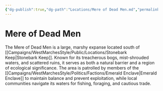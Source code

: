 ```yaml
---
{"dg-publish":true,"dg-path":"Locations/Mere of Dead Men.md","permalink":"/locations/mere-of-dead-men/","tags":["location","swamp"],"dgShowFileTree":true}
---
```


# **Mere of Dead Men**

The Mere of Dead Men is a large, marshy expanse located south of [[Campaigns/WestMarchesStyle/Public/Locations/Stonebark Keep\|Stonebark Keep]]. Known for its treacherous bogs, mist-shrouded waters, and scattered ruins, it serves as both a natural barrier and a region of ecological significance. The area is patrolled by members of the [[Campaigns/WestMarchesStyle/Politics/Factions/Emerald Enclave\|Emerald Enclave]] to maintain balance and prevent exploitation, while local communities navigate its waters for fishing, foraging, and cautious trade.